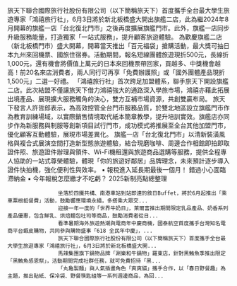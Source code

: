 旅天下聯合國際旅行社股份有限公司（以下簡稱旅天下）首度攜手全台最大學生旅遊專家「鴻禧旅行社」，6月3日將於新北板橋盛大開出旗艦二店，此為繼2024年8月開幕的旗艦一店「台北復北門市」之後再度擴展旗艦門市。此外，旗艦一店同步升級服務能量，打造獨家「一站式服務」，提升顧客旅遊體驗。
為歡慶旗艦二店（新北板橋門市）盛大開幕，開幕當天推出「百元福袋」搶購活動，最大獎可抽日本九州來回機票、國旅住宿券。活動期間，報名短線團體旅遊現折500元，長線折1,000元，還有機會將價值上萬元的日本來回機票帶回家，買越多、中獎機會越高！前20名來店消費者，兩人同行可再享「免費辦護照」或「國外團體產品現折1,500元」二選一好禮。
「鴻禧旅行社」首次跨足加盟體系，聯手旅天下開設旗艦二店。此次結盟不僅讓旅天下借力鴻禧強大的通路深入學旅市場，鴻禧亦藉此拓展出境產品、展現擴大服務觸角的決心，雙方互補市場資源，共創雙贏布局。
旅天下發言人許哲郎表示，為高效控管全台門市服務品質，於雙北地區設立旗艦門市作為教育訓練場域，以實際銷售情境取代紙本簡章教學，提升培訓實效。旗艦店亦同步作為新服務與制服等創新項目試行門市，成功模式將推展至全台其他加盟門市，優化顧客互動體驗，展現市場差異化。
旗艦一店「台北復北門市」以清新裝潢風格與複合式展演空間打造新型態旅遊體驗，結合現磨咖啡、周邊合作相館即拍即取證件照、旅遊證件辦理與領件、Wi-Fi機租還與旅遊商品選購等服務，提供全程專人協助的一站式尊榮體驗，體現「你的旅遊好鄰居」品牌理念，未來預計逐步導入證件快拍機，強化便利性與效率。
 ▪ 報稅進入延長期最後一個月！ 錯過小心面臨滯納金
 ▪ 今年報稅怎麼繳才不吃虧？ 2025新制亮點總整理

                    坐落於四鐵共構、南港車站到站即達的敘日Buffet，將於6月起推出「乘車票根抵餐費」活動，鼓勵響應環境永續，多搭乘大眾交...                  
                    迎接一年一度的「世界牛奶日」，萊爾富推出期間限定乳品產品、奶香系列產品優惠，包含鮮乳、烘焙麵包吐司等商品，鼓勵消費者從日...                  
                    看準暑期海外旅遊熱潮與電商年中慶商機，國泰航空首度攜手台灣知名電商平台蝦皮購物，共同參與購物盛事「618 全民年中慶」，...                  
                    旅天下聯合國際旅行社股份有限公司（以下簡稱旅天下）首度攜手全台最大學生旅遊專家「鴻禧旅行社」，6月3日將於新北板橋盛大開...                  
                    馬辣集團旗下鍋物品牌「涮樂和牛鍋物」羅東店，針對黑鮪魚季推出限定「黑鮪魚感恩祭」，活動期間完成社群任務，就可免費招待「黑...                  
                    「丸亀製麵」與人氣插畫角色「爽爽貓」攜手合作，以「春日野餐趣」為主題，推出貼紙、保冷袋、野餐筷匙組等一系列週邊商品，為回...                  